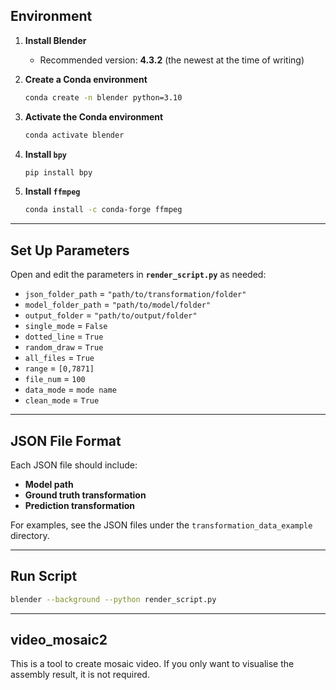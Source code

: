 ## Environment

1. **Install Blender**  
   - Recommended version: **4.3.2** (the newest at the time of writing)

2. **Create a Conda environment**  
   ```bash
   conda create -n blender python=3.10
   ```

3. **Activate the Conda environment**  
   ```bash
   conda activate blender
   ```

4. **Install `bpy`**  
   ```bash
   pip install bpy
   ```

5. **Install `ffmpeg`**  
   ```bash
   conda install -c conda-forge ffmpeg
   ```

---

## Set Up Parameters

Open and edit the parameters in **`render_script.py`** as needed:

- `json_folder_path` = `"path/to/transformation/folder"`
- `model_folder_path` = `"path/to/model/folder"`
- `output_folder`     = `"path/to/output/folder"`
- `single_mode`       = `False`
- `dotted_line`       = `True`  
- `random_draw`       = `True`
- `all_files`          = `True`
- `range`             = `[0,7871]`
- `file_num`          = `100`  
- `data_mode`         = `mode name` 
- `clean_mode`        = `True`


---

## JSON File Format

Each JSON file should include:
- **Model path**
- **Ground truth transformation**
- **Prediction transformation**

For examples, see the JSON files under the `transformation_data_example` directory.

---

## Run Script
```bash
blender --background --python render_script.py          
```
---

## video_mosaic2

This is a tool to create mosaic video. If you only want to visualise the assembly result, it is not required.